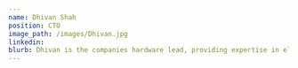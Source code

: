 ```yaml
---
name: Dhivan Shah
position: CTO
image_path: /images/Dhivan.jpg
linkedin: 
blurb: Dhivan is the companies hardware lead, providing expertise in electronics hardware design
---
```

